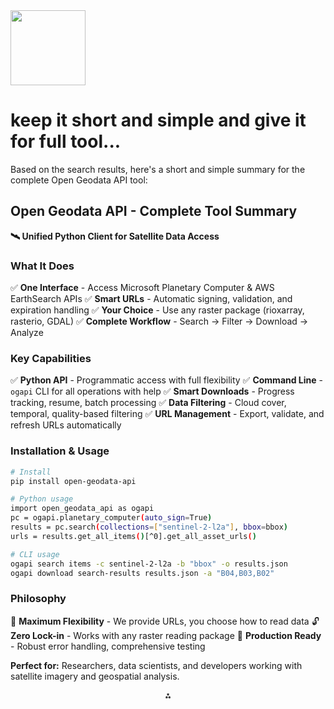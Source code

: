 <img src="https://r2cdn.perplexity.ai/pplx-full-logo-primary-dark%402x.png" class="logo" width="120"/>

# keep it short and simple and give it for full tool...

Based on the search results, here's a short and simple summary for the complete Open Geodata API tool:

## Open Geodata API - Complete Tool Summary

**🛰️ Unified Python Client for Satellite Data Access**

### **What It Does**

✅ **One Interface** - Access Microsoft Planetary Computer \& AWS EarthSearch APIs
✅ **Smart URLs** - Automatic signing, validation, and expiration handling
✅ **Your Choice** - Use any raster package (rioxarray, rasterio, GDAL)
✅ **Complete Workflow** - Search → Filter → Download → Analyze

### **Key Capabilities**

✅ **Python API** - Programmatic access with full flexibility
✅ **Command Line** - `ogapi` CLI for all operations with help
✅ **Smart Downloads** - Progress tracking, resume, batch processing
✅ **Data Filtering** - Cloud cover, temporal, quality-based filtering
✅ **URL Management** - Export, validate, and refresh URLs automatically

### **Installation \& Usage**

```bash
# Install
pip install open-geodata-api

# Python usage
import open_geodata_api as ogapi
pc = ogapi.planetary_computer(auto_sign=True)
results = pc.search(collections=["sentinel-2-l2a"], bbox=bbox)
urls = results.get_all_items()[^0].get_all_asset_urls()

# CLI usage
ogapi search items -c sentinel-2-l2a -b "bbox" -o results.json
ogapi download search-results results.json -a "B04,B03,B02"
```


### **Philosophy**

🎯 **Maximum Flexibility** - We provide URLs, you choose how to read data
🔓 **Zero Lock-in** - Works with any raster reading package
🚀 **Production Ready** - Robust error handling, comprehensive testing

**Perfect for:** Researchers, data scientists, and developers working with satellite imagery and geospatial analysis.

<div style="text-align: center">⁂</div>

